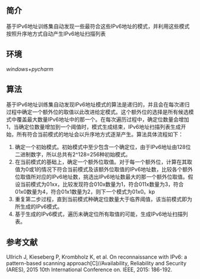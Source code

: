 ## 简介
基于IPv6地址训练集自动发现一些最符合这些IPv6地址的模式，并利用这些模式按照升序地方式自动产生IPv6地址扫描列表
## 环境
*windows*+*pycharm*
## 算法
基于IPv6地址训练集自动发现IPv6地址模式的算法是递归的，并且会在每次递归过程中确定一个额外位的取值以此改进给定模式。这个额外位的选择是所有候选模式中覆盖最大数量IPv6地址中的那一个。在每次遍历过程中，确定位数量会增加1，当确定位数量增加到一个阈值时，模式生成结束，IPv6地址扫描列表生成开始，所有符合当前模式的地址会以升序地方式逐渐产生。算法具体流程如下：
1. 确定一个初始模式。初始模式中至少包含一个确定位，由于IPv6地址由128位二进制数字，所以总共有2^128=256种初始模式。
2. 在当前模式的基础上，确定一个额外位取值。对于每一个额外位，计算在其取值为0或1的情况下符合当前模式及该额外位取值的IPv6地址数，比较各个额外位取值所对应的IPv6地址数，挑选出IPv6地址数最大的那一个额外位取值。假设当前模式为01xx，比较发现符合010x数量为1，符合011x数量为3，符合01x0数量为4，符合01x1数量为2，则下一个模式为01x0。kp
3. 重复第二步过程，直到当前模式种确定位数量大于临界阈值，该当前模式即为所生成的IPv6模式。
4. 基于生成的IPv6模式，遍历未确定位所有取值的可能，生成IPv6地址扫描列表。
## 参考文献
Ullrich J, Kieseberg P, Krombholz K, et al. On reconnaissance with IPv6: a pattern-based scanning approach[C]//Availability, Reliability and Security (ARES), 2015 10th International Conference on. IEEE, 2015: 186-192.
